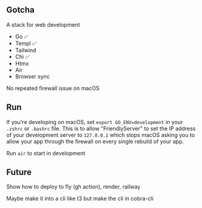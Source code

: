 ## Gotcha

A stack for web development

- Go ✅
- Templ ✅
- Tailwind
- Chi ✅
- Htmx
- Air
- Browser sync

No repeated firewall issue on macOS



## Run

If you're developing on macOS, set `export GO_ENV=development` in your `.zshrc` or `.bashrc` file. This is to allow "FriendlyServer" to set the IP address of your development server to `127.0.0.1` which stops macOS asking you to allow your app through the firewall on every single rebuild of your app.

Run `air` to start in development


## Future

Show how to deploy to fly (gh action), render, railway

Maybe make it into a cli like t3 but make the cli in cobra-cli